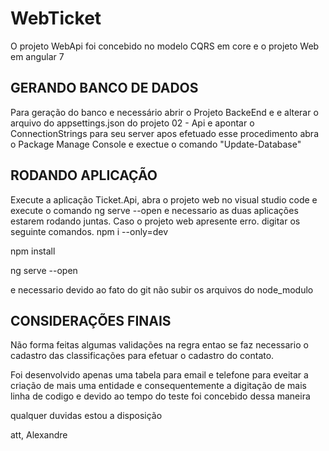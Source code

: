 # WebTicket

O projeto WebApi foi concebido  no modelo CQRS em core e o projeto Web em angular 7

## GERANDO BANCO DE DADOS

Para geração do banco e necessário abrir o Projeto BackeEnd e e alterar o arquivo do appsettings.json do projeto 02 - Api e apontar o ConnectionStrings para 
seu server apos efetuado esse procedimento abra o Package Manage Console e exectue o comando "Update-Database"

## RODANDO APLICAÇÃO

Execute a aplicação Ticket.Api, abra o projeto web no visual studio code e execute o comando ng serve --open e necessario as duas aplicações estarem rodando juntas. Caso o projeto web apresente erro. digitar os seguinte comandos.
npm i --only=dev

npm install

ng serve --open

e necessario devido ao fato do git não subir os arquivos do node_modulo


## CONSIDERAÇÕES FINAIS

Não forma feitas algumas validações na regra entao se faz necessario o cadastro das classificações para efetuar o cadastro do contato.

Foi desenvolvido apenas uma tabela para email e telefone para eveitar a criação de mais uma entidade e consequentemente a digitação de mais linha de codigo
e devido ao tempo do teste foi concebido dessa maneira

qualquer duvidas estou a disposição

att,
Alexandre
